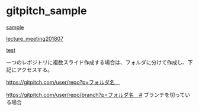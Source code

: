 # gitpitch_sample

[sample](https://gitpitch.com/Algo1970/gitpitch_sample?p=sample#)  

[lecture_meeting201807](https://gitpitch.com/Algo1970/gitpitch_sample?p=lecture_meeting201807#)  

[test](https://gitpitch.com/Algo1970/gitpitch_sample?p=test#)  

一つのレポジトリに複数スライド作成する場合は、フォルダに分けて作成し、下記にアクセスする。

https://gitpitch.com/user/repo?p=フォルダ名　

https://gitpitch.com/user/repo/branch?p=フォルダ名　# ブランチを切っている場合



